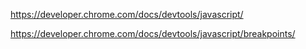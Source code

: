 https://developer.chrome.com/docs/devtools/javascript/

https://developer.chrome.com/docs/devtools/javascript/breakpoints/